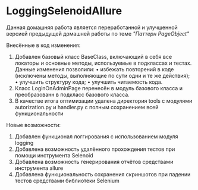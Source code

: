 # LoggingSelenoidAllure

Данная домашняя работа является переработанной и улучшенной версией предыдущей домашней работы по теме *"Паттерн PageObject"*

Внесённые в код изменения:
1. Добавлен базовый класс BaseClass, включающий в себя все локаторы и основные методы, используемые в подклассах и тестах.
	Данные изменения позволили:
		• избежать повторений в коде (исключены методы, выполняющие по сути одни и те же действия);
		• улучшить структуру кода;
		• улучшить читаемость кода.
2. Класс LoginOnAdminPage перенесён в модуль базового класса и преобразованн в подкласс базового класса.
3. В качестве итога оптимизации удалена директория tools с модулями autorization.py и handler.py с полным сохранением всей функциональности

Новые возможности:
1. Добавлен функционал логгирования с использованием модуля logging
2. Добавлена возможность удалённого прохождения тестов при помощи инструмента Selenoid
3. Добавлена возможность генерирования отчётов средствами инструмента allure
4. Добавлена функциональность сохранения скриншотов при падении тестов средствами библиотеки Selenium